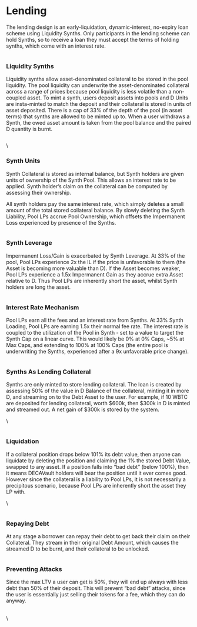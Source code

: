 # Lending

The lending design is an early-liquidation, dynamic-interest, no-expiry loan scheme using Liquidity Synths. Only participants in the lending scheme can hold Synths, so to receive a loan they must accept the terms of holding synths, which come with an interest rate.&#x20;

<img src="../.gitbook/assets/file.excalidraw (2).svg" alt="" class="gitbook-drawing">

### Liquidity Synths&#x20;

Liquidity synths allow asset-denominated collateral to be stored in the pool liquidity. The pool liquidity can underwrite the asset-denominated collateral across a range of prices because pool liquidity is less volatile than a non-coupled asset. To mint a synth, users deposit assets into pools and D Units are insta-minted to match the deposit and their collateral is stored in units of asset deposited. There is a cap of 33% of the depth of the pool (in asset terms) that synths are allowed to be minted up to. When a user withdraws a Synth, the owed asset amount is taken from the pool balance and the paired D  quantity is burnt.&#x20;





<img src="../.gitbook/assets/file.excalidraw (14).svg" alt="" class="gitbook-drawing">

\


### Synth Units

Synth Collateral is stored as internal balance, but Synth holders are given units of ownership of the Synth Pool. This allows an interest rate to be applied. Synth holder’s claim on the collateral can be computed by assessing their ownership.&#x20;

All synth holders pay the same interest rate, which simply deletes a small amount of the total stored collateral balance. By slowly deleting the Synth Liability, Pool LPs accrue Pool Ownership, which offsets the Impermanent Loss experienced by presence of the Synths.&#x20;

<img src="../.gitbook/assets/file.excalidraw (15).svg" alt="" class="gitbook-drawing">

### Synth Leverage

Impermanent Loss/Gain is exacerbated by Synth Leverage. At 33% of the pool, Pool LPs experience 2x the IL if the price is unfavorable to them (the Asset is becoming more valuable than D). If the Asset becomes weaker, Pool LPs experience a 1.5x Impermanent Gain as they accrue extra Asset relative to D. Thus Pool LPs are inherently short the asset, whilst Synth holders are long the asset.&#x20;

<img src="../.gitbook/assets/file.excalidraw (16).svg" alt="" class="gitbook-drawing">

### Interest Rate Mechanism

Pool LPs earn all the fees and an interest rate from Synths. At 33% Synth Loading, Pool LPs are earning 1.5x their normal fee rate. The interest rate is coupled to the utilization of the Pool in Synth - set to a value to target the Synth Cap on a linear curve. This would likely be 0% at 0% Caps, \~5% at Max Caps, and extending to 100% at 100% Caps (the entire pool is underwriting the Synths, experienced after a 9x unfavorable price change).





<img src="../.gitbook/assets/file.excalidraw (17).svg" alt="" class="gitbook-drawing">



### Synths As Lending Collateral

Synths are only minted to store lending collateral. The loan is created by assessing 50% of the value in D Balance of the collateral, minting it in more D, and streaming on to the Debt Asset to the user. For example, if 10 WBTC are deposited for lending collateral, worth $600k, then $300k in D is minted and streamed out. A net gain of $300k is stored by the system.&#x20;



\


<img src="../.gitbook/assets/file.excalidraw (18).svg" alt="" class="gitbook-drawing">

### Liquidation

If a collateral position drops below 101% its debt value, then anyone can liquidate by deleting the position and claiming the 1% the stored Debt Value, swapped to any asset. If a position falls into “bad debt” (below 100%), then it means DECAVault holders will bear the position until it ever comes good. However since the collateral is a liability to Pool LPs, it is not necessarily a precipitous scenario, because Pool LPs are inherently short the asset they LP with.

\


<img src="../.gitbook/assets/file.excalidraw (19).svg" alt="" class="gitbook-drawing">

### Repaying Debt

At any stage a borrower can repay their debt to get back their claim on their Collateral. They stream in their original Debt Amount, which causes the streamed D to be burnt, and their collateral to be unlocked.&#x20;



<img src="../.gitbook/assets/file.excalidraw (20).svg" alt="" class="gitbook-drawing">

### Preventing Attacks

Since the max LTV a user can get is 50%, they will end up always with less debt than 50% of their deposit. This will prevent “bad debt” attacks, since the user is essentially just selling their tokens for a fee, which they can do anyway.

\
\

